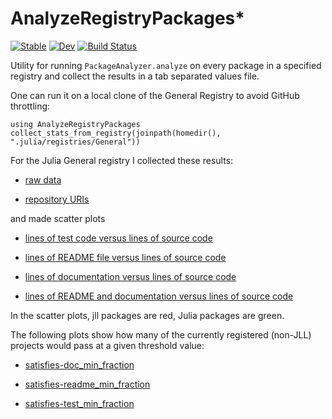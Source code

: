 # AnalyzeRegistryPackages* 

[![Stable](https://img.shields.io/badge/docs-stable-blue.svg)](https://MarkNahabedian.github.io/AnalyzeRegistryPackages.jl/stable/) [![Dev](https://img.shields.io/badge/docs-dev-blue.svg)](https://MarkNahabedian.github.io/AnalyzeRegistryPackages.jl/dev/) [![Build Status](https://github.com/MarkNahabedian/AnalyzeRegistryPackages.jl/actions/workflows/CI.yml/badge.svg?branch=main)](https://github.com/MarkNahabedian/AnalyzeRegistryPackages.jl/actions/workflows/CI.yml?query=branch%3Amain)

Utility for running `PackageAnalyzer.analyze` on every package in a
specified registry and collect the results in a tab separated values
file.

One can run it on a local clone of the General Registry to avoid
GitHub throttling:

```
using AnalyzeRegistryPackages
collect_stats_from_registry(joinpath(homedir(), ".julia/registries/General"))
```

For the Julia General registry I collected these results:

* [raw data](https://raw.githubusercontent.com/MarkNahabedian/AnalyzeRegistryPackages.jl/main/data/collected_linecounts.tsv)

* [repository URIs](https://raw.githubusercontent.com/MarkNahabedian/AnalyzeRegistryPackages.jl/main/data/repo_URIs.tsv)

and made scatter plots

* [lines of test code versus lines of source code](https://github.com/MarkNahabedian/AnalyzeRegistryPackages.jl/blob/main/data/graph-src-tests.svg)

* [lines of README file versus lines of source code](https://github.com/MarkNahabedian/AnalyzeRegistryPackages.jl/blob/main/data/graph-src-readme.svg)

* [lines of documentation versus lines of source code](https://github.com/MarkNahabedian/AnalyzeRegistryPackages.jl/blob/main/data/graph-src-docs.svg)

* [lines of README and documentation versus lines of source code](https://github.com/MarkNahabedian/AnalyzeRegistryPackages.jl/blob/main/data/graph-src-docs%2Breadme.svg)

In the scatter plots, jll packages are red, Julia packages are green.

The following plots show how many of the currently registered (non-JLL)
projects would pass at a given threshold value:

* [satisfies-doc_min_fraction](https://github.com/MarkNahabedian/AnalyzeRegistryPackages.jl/blob/main/data/satisfies-doc_min_fraction.svg)

* [satisfies-readme_min_fraction](https://github.com/MarkNahabedian/AnalyzeRegistryPackages.jl/blob/main/data/satisfies-readme_min_fraction.svg)

* [satisfies-test_min_fraction](https://github.com/MarkNahabedian/AnalyzeRegistryPackages.jl/blob/main/data/satisfies-test_min_fraction.svg)


